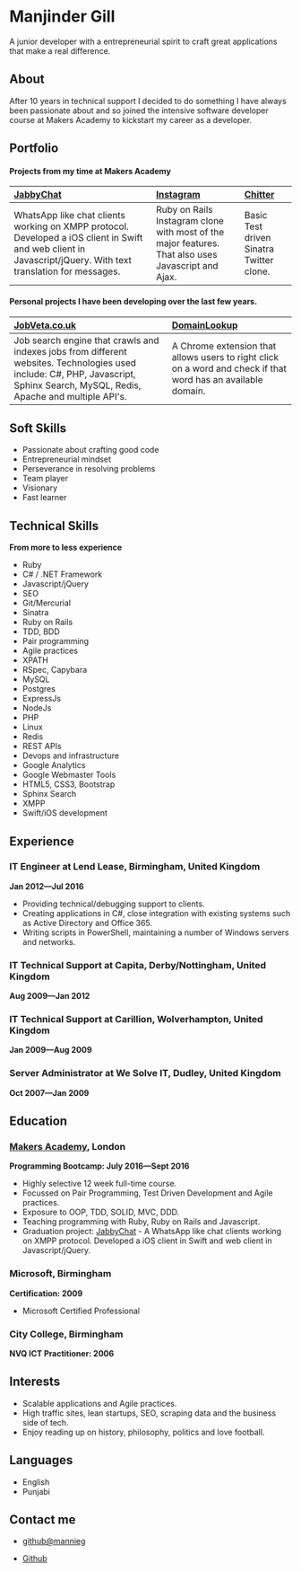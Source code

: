 Manjinder Gill
=========

A junior developer with a entrepreneurial spirit to craft great applications that make a real difference.

About
---------------
After 10 years in technical support I decided to do something I have always been passionate about and so joined the intensive software developer course at Makers Academy to kickstart my career as a developer.

Portfolio
-------------

#### Projects from my time at Makers Academy

| [JabbyChat] | [Instagram] | [Chitter] |
|:--------------- |:-------- |:--------- |
| WhatsApp like chat clients working on XMPP protocol. Developed a iOS client in Swift and web client in Javascript/jQuery. With text translation for messages.| Ruby on Rails Instagram clone with most of the major features. That also uses Javascript and Ajax. | Basic Test driven Sinatra Twitter clone.  |

#### Personal projects I have been developing over the last few years.

| [JobVeta.co.uk] | [DomainLookup]|
|:--------------- |:--------- |
| Job search engine that crawls and indexes jobs from different websites. Technologies used include: C#, PHP, Javascript, Sphinx Search, MySQL, Redis, Apache and multiple API's. | A Chrome extension that allows users to right click on a word and check if that word has an available domain. |


Soft Skills
---------------
- Passionate about crafting good code
- Entrepreneurial mindset
- Perseverance in resolving problems
- Team player
- Visionary
- Fast learner

Technical Skills
---------------
**From more to less experience**

  - Ruby
  - C# / .NET Framework
  - Javascript/jQuery
  - SEO
  - Git/Mercurial
  - Sinatra
  - Ruby on Rails
  - TDD, BDD
  - Pair programming
  - Agile practices
  - XPATH
  - RSpec, Capybara
  - MySQL
  - Postgres
  - ExpressJs
  - NodeJs
  - PHP
  - Linux
  - Redis
  - REST APIs
  - Devops and infrastructure
  - Google Analytics
  - Google Webmaster Tools
  - HTML5, CSS3, Bootstrap
  - Sphinx Search
  - XMPP
  - Swift/iOS development


Experience
----------
### IT Engineer at Lend Lease, Birmingham, United Kingdom
**Jan 2012&mdash;Jul 2016**

  - Providing technical/debugging support to clients.
  - Creating applications in C#, close integration with existing systems such as Active Directory and Office 365.
  - Writing scripts in PowerShell, maintaining a number of Windows servers and networks.

### IT Technical Support at Capita, Derby/Nottingham, United Kingdom
**Aug 2009&mdash;Jan 2012**

### IT Technical Support at Carillion, Wolverhampton, United Kingdom
**Jan 2009&mdash;Aug 2009**

### Server Administrator at We Solve IT, Dudley, United Kingdom
**Oct 2007&mdash;Jan 2009**


Education
----------

### [Makers Academy], London
**Programming Bootcamp: July 2016&mdash;Sept 2016**

  - Highly selective 12 week full-time course.
  - Focussed on Pair Programming, Test Driven Development and Agile practices.
  - Exposure to OOP, TDD, SOLID, MVC, DDD.
  - Teaching programming with Ruby, Ruby on Rails and Javascript.
  - Graduation project: [JabbyChat] - A WhatsApp like chat clients working on XMPP protocol. Developed a iOS client in Swift and web client in Javascript/jQuery.

### Microsoft, Birmingham
**Certification: 2009**
- Microsoft Certified Professional

### City College, Birmingham
**NVQ ICT Practitioner: 2006**

Interests
---------

- Scalable applications and Agile practices.
- High traffic sites, lean startups, SEO, scraping data and the business side of tech.
- Enjoy reading up on history, philosophy, politics and love football.

Languages
---------

- English
- Punjabi

Contact me
-------

- [github@mannieg]
- [Github]

  [JabbyChat]:https://github.com/WhatsApe
  [Chitter]:https://github.com/mannieg/chitter-challenge
  [Instagram]:https://github.com/mannieg/instagram-challenge
  [Makers Academy]:http://www.makersacademy.com
  [JobVeta.co.uk]: http://dev:dev@www.jobveta.co.uk
  [github@mannieg]: mailto:github@mannieg
  [GitHub]:https://github.com/mannieg
  [Repositories on Github]:https://github.com/mannieg?tab=repositories
  [DomainLookup]: http://www.google.co.uk
